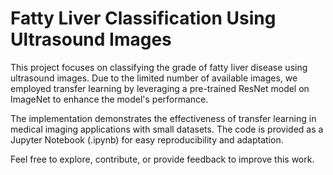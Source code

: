 

# Fatty Liver Classification Using Ultrasound Images

This project focuses on classifying the grade of fatty liver disease using ultrasound images. Due to the limited number of available images, we employed transfer learning by leveraging a pre-trained ResNet model on ImageNet to enhance the model's performance.

The implementation demonstrates the effectiveness of transfer learning in medical imaging applications with small datasets. The code is provided as a Jupyter Notebook (.ipynb) for easy reproducibility and adaptation.

Feel free to explore, contribute, or provide feedback to improve this work.
